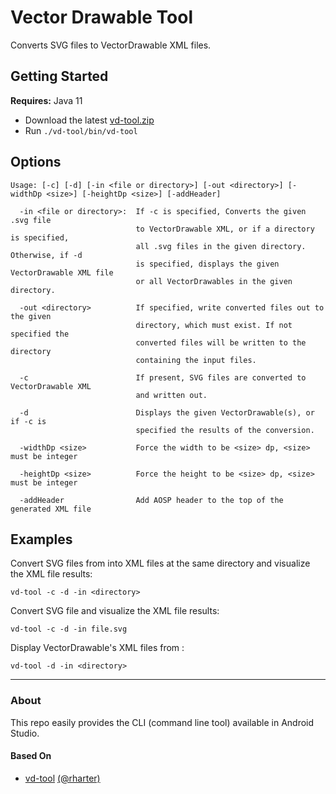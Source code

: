 # Vector Drawable Tool

Converts SVG files to VectorDrawable XML files.

## Getting Started

__Requires:__ Java 11

- Download the latest [vd-tool.zip](https://github.com/ArthurYidi/vector-drawable-tool/releases/latest)
- Run `./vd-tool/bin/vd-tool`

## Options


```
Usage: [-c] [-d] [-in <file or directory>] [-out <directory>] [-widthDp <size>] [-heightDp <size>] [-addHeader]
```

```
  -in <file or directory>:  If -c is specified, Converts the given .svg file 
                            to VectorDrawable XML, or if a directory is specified,
                            all .svg files in the given directory. Otherwise, if -d
                            is specified, displays the given VectorDrawable XML file
                            or all VectorDrawables in the given directory.
                            
  -out <directory>          If specified, write converted files out to the given
                            directory, which must exist. If not specified the
                            converted files will be written to the directory
                            containing the input files.                        
                        
  -c                        If present, SVG files are converted to VectorDrawable XML
                            and written out.
                            
  -d                        Displays the given VectorDrawable(s), or if -c is
                            specified the results of the conversion.
                            
  -widthDp <size>           Force the width to be <size> dp, <size> must be integer
  
  -heightDp <size>          Force the height to be <size> dp, <size> must be integer
  
  -addHeader                Add AOSP header to the top of the generated XML file
```

## Examples                

Convert SVG files from <directory> into XML files at the same directory and visualize the XML file results:
```
vd-tool -c -d -in <directory> 
```

Convert SVG file and visualize the XML file results:
```
vd-tool -c -d -in file.svg 
```

Display VectorDrawable's XML files from <directory>:
```  
vd-tool -d -in <directory>
```

---

### About

This repo easily provides the CLI (command line tool) available in Android Studio.

#### Based On

- [vd-tool](https://github.com/rharter/vd-tool) [(@rharter)](https://github.com/rharter) 
